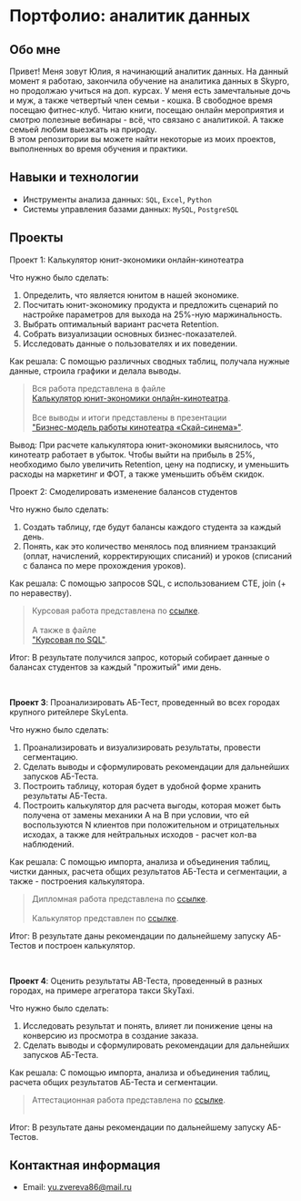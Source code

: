 # Портфолио: аналитик данных

## Обо мне 

Привет! Меня зовут Юлия, я начинающий аналитик данных. 
На данный момент я работаю, закончила обучение на аналитика данных в Skypro, но продолжаю учиться на доп. курсах. У меня есть замечтальные дочь и муж, а также четвертый член семьи - кошка. В свободное время посещаю фитнес-клуб. Читаю книги, посещаю онлайн мероприятия и смотрю полезные вебинары - всё, что связано с аналитикой. А также семьей любим выезжать на природу.
<br>
В этом репозитории вы можете найти некоторые из моих проектов, выполненных во время обучения и практики.
<br>

## Навыки и технологии
- Инструменты анализа данных: ``SQL``, ``Excel``, ``Python`` 
- Системы управления базами данных: ``MySQL``, ``PostgreSQL``


## Проекты
<p> Проект 1: Калькулятор юнит-экономики онлайн-кинотеатра</p>
<p>Что нужно было сделать:<p>
<ol>
  <li>Определить, что является юнитом в нашей экономике.</li>
  <li>Посчитать юнит-экономику продукта и предложить сценарий по настройке параметров для выхода на 25%-ную маржинальность.</li>
  <li>Выбрать оптимальный вариант расчета Retention. </li>
  <li>Собрать визуализации основных бизнес-показателей.</li>
  <li>Исследовать данные о пользователях и их поведении.</li>
</ol>

<p>Как решала: С помощью различных сводных таблиц, получала нужные данные, строила графики и делала выводы.<p>
  
>Вся работа представлена в файле  
<a href="https://github.com/ZverevaYuliya/data-analytics-10month/blob/main/Курсовой проект - Калькулятор юнит-экономики онлайн-кинотеатра .xlsx"> Калькулятор юнит-экономики онлайн-кинотеатра</a>.<br><br>
>Все выводы и итоги представлены в презентации <br><a href="https://docs.google.com/presentation/d/1SuXsRVd5tsB-rFtU6T8cj5V1kwX1-JQdKj0-pRJDY-Y/edit?usp=sharing">"Бизнес-модель работы кинотеатра «Скай-синема»"</a>.
  
<p>Вывод: При расчете калькулятора юнит-экономики выяснилось, что кинотеатр работает в убыток. Чтобы выйти на прибыль в 25%, необходимо было увеличить Retention, цену на подписку, и уменьшить расходы на маркетинг и ФОТ, а также уменьшить объём скидок.

<br>
<p> Проект 2: Смоделировать изменение балансов студентов</p>
<p>Что нужно было сделать:<p>
<ol>
  <li>Создать таблицу, где будут балансы каждого студента за каждый день.</li>
  <li>Понять, как это количество менялось под влиянием транзакций (оплат, начислений, корректирующих списаний) и уроков (списаний с баланса по мере прохождения уроков). </li>
</ol>

<p>Как решала: С помощью запросов SQL, с использованием CTE, join (+ по неравеству).<p>
  
>Курсовая работа представлена по <a href="https://metabase.sky.pro/question/65843)">ссылке</a>.<br><br>
>А также в файле <br><a href="https://github.com/ZverevaYuliya/data-analytics-10month/blob/main/Курсовая по SQL.xlsx)">"Курсовая по SQL"</a>.  
  
<p>Итог: В результате получился запрос, который собирает данные о балансах студентов за каждый "прожитый" ими день.<p>

<br>
<p> <b>Проект 3</b>: Проанализировать АБ-Тест, проведенный во всех городах крупного ритейлере SkyLenta.</p>
<p>Что нужно было сделать:<p>
<ol>
  <li>Проанализировать и визуализировать результаты, провести сегментацию.</li>
  <li>Сделать выводы и сформулировать рекомендации для дальнейших запусков АБ-Теста.</li>
  <li>Построить таблицу, которая будет в удобной форме хранить результаты АБ-Теста.</li>
  <li>Построить калькулятор для расчета выгоды, которая может быть получена от замены механики A на B при условии, что ей воспользуются N клиентов при положительном и отрицательных исходах, а также для нейтральных исходов - расчет кол-ва наблюдений.</li>
</ol>

<p>Как решала: С помощью импорта, анализа и объединения таблиц, чистки данных, расчета общих результатов АБ-Теста и сегментации, а также - построения калькулятора.<p>
  
>Дипломная работа представлена по <a href="https://colab.research.google.com/drive/1nSPT_YmxKruc3Z8QjsKefCUMqgDQuGO3#scrollTo=aVE3Ixg8Y-L1">ссылке</a>.<br><br>
>Калькулятор представлен по <a href="https://docs.google.com/spreadsheets/d/1Ny3b93C57rhvo-_BQ9mHb30avJy4q1HU/edit?usp=sharing&ouid=112150620691900238852&rtpof=true&sd=true))">ссылке</a>.  
  
<p>Итог: В результате даны рекомендации по дальнейшему запуску АБ-Тестов и построен калькулятор.<p>

<br>
<p> <b>Проект 4</b>: Оценить результаты АВ-Теста, проведенный в разных городах, на примере агрегатора такси SkyTaxi.</p>
<p>Что нужно было сделать:<p>
<ol>
  <li>Исследовать результат и понять, влияет ли понижение цены на конверсию из просмотра в создание заказа.</li>
  <li>Сделать выводы и сформулировать рекомендации для дальнейших запусков АБ-Теста.</li>
</ol>

<p>Как решала: С помощью импорта, анализа и объединения таблиц, расчета общих результатов АБ-Теста и сегментации.<p>
  
>Аттестационная работа представлена по <a href="https://colab.research.google.com/drive/1WpJo9ZQbomZpvDXXt_dX-CxKUg3z5T0V">ссылке</a>.<br><br>  

<p>Итог: В результате даны рекомендации по дальнейшему запуску АБ-Тестов.<p>


## Контактная информация
- Email: yu.zvereva86@mail.ru

